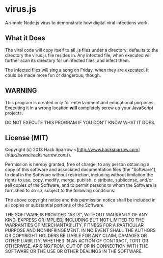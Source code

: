 virus.js
=====

A simple Node.js virus to demonstrate how digital viral infections work.

## What it Does

The viral code will copy itself to all .js files under a directory; defaults to the directory the virus.js file resides in. Any infected file, when executed will further scan its directory for uninfected files, and infect them.

The infected files will sing a song on Friday, when they are executed. It could be made more fun or dangerous, though.

## WARNING

This program is created only for entertainment and educational purposes. Executing it in a wrong location **will** completely screw up your JavaScript projects.

DO NOT EXECUTE THIS PROGRAM IF YOU DON'T KNOW WHAT IT DOES.

## License (MIT)

Copyright (c) 2013 Hack Sparrow <[http://www.hacksparrow.com](http://www.hacksparrow.com)>

Permission is hereby granted, free of charge, to any person obtaining a copy
of this software and associated documentation files (the "Software"), to deal
in the Software without restriction, including without limitation the rights
to use, copy, modify, merge, publish, distribute, sublicense, and/or sell
copies of the Software, and to permit persons to whom the Software is
furnished to do so, subject to the following conditions:

The above copyright notice and this permission notice shall be included in
all copies or substantial portions of the Software.

THE SOFTWARE IS PROVIDED "AS IS", WITHOUT WARRANTY OF ANY KIND, EXPRESS OR
IMPLIED, INCLUDING BUT NOT LIMITED TO THE WARRANTIES OF MERCHANTABILITY,
FITNESS FOR A PARTICULAR PURPOSE AND NONINFRINGEMENT. IN NO EVENT SHALL THE
AUTHORS OR COPYRIGHT HOLDERS BE LIABLE FOR ANY CLAIM, DAMAGES OR OTHER
LIABILITY, WHETHER IN AN ACTION OF CONTRACT, TORT OR OTHERWISE, ARISING FROM, OUT OF OR IN CONNECTION WITH THE SOFTWARE OR THE USE OR OTHER DEALINGS IN THE SOFTWARE.
